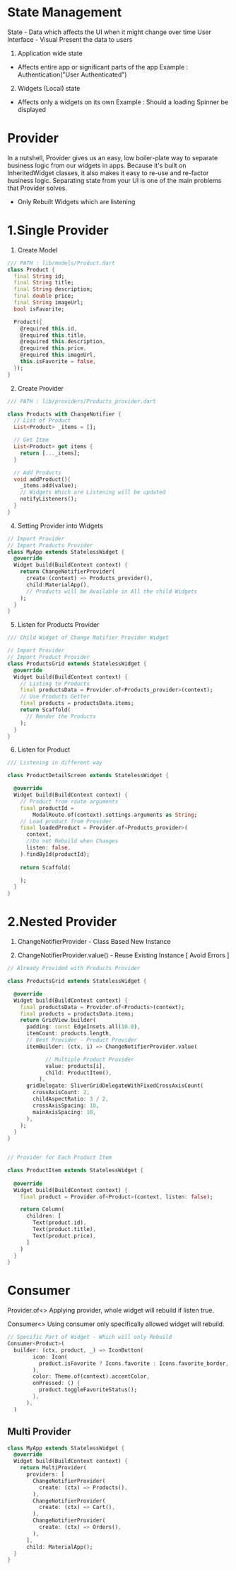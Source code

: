 # State Management

State - Data which affects the UI when it might change over time
User Interface - Visual Present the data to users

1. Application wide state
- Affects entire app or significant parts of the app
Example : Authentication("User Authenticated")

2. Widgets (Local) state
- Affects only a widgets on its own 
Example : Should a loading Spinner be displayed

# Provider

In a nutshell, Provider gives us an easy, low boiler-plate way to separate business logic from our widgets in apps. Because it's built on InheritedWidget classes, it also makes it easy to re-use and re-factor business logic. Separating state from your UI is one of the main problems that Provider solves.

- Only Rebuilt Widgets which are listening

# 1.Single Provider
1. Create Model

```dart
/// PATH : lib/models/Product.dart
class Product {
  final String id;
  final String title;
  final String description;
  final double price;
  final String imageUrl;
  bool isFavorite;

  Product({
    @required this.id,
    @required this.title,
    @required this.description,
    @required this.price,
    @required this.imageUrl,
    this.isFavorite = false,
  });
}
```


2. Create Provider
```dart
/// PATH : lib/providers/Products_provider.dart

class Products with ChangeNotifier {
  // List of Product
  List<Product> _items = [];

  // Get Item
  List<Product> get items {
    return [..._items];
  }

  // Add Products
  void addProduct(){
    _items.add(value);
    // Widgets Which are Listening will be updated
    notifyListeners();
  }  
}
```

4. Setting Provider into Widgets
```dart
// Import Provider
// Import Products Provider
class MyApp extends StatelessWidget {
  @override
  Widget build(BuildContext context) {
    return ChangeNotifierProvider(
      create:(context) => Products_provider(),
      child:MaterialApp(),
      // Products will be Available in All the child Widgets
    );
  }
}

```

5. Listen for Products Provider
```dart
/// Child Widget of Change Notifier Provider Widget

// Import Provider
// Import Product Provider
class ProductsGrid extends StatelessWidget {
  @override
  Widget build(BuildContext context) {
    // Listing to Products
    final productsData = Provider.of<Products_provider>(context);
    // Use Products Getter 
    final products = productsData.items;
    return Scaffold(
      // Render the Products
    );
  }
}

```

6. Listen for Product 

```dart
/// Listening in different way

class ProductDetailScreen extends StatelessWidget {

  @override
  Widget build(BuildContext context) {
    // Product from route arguments
    final productId =
        ModalRoute.of(context).settings.arguments as String;
    // Load product from Provider
    final loadedProduct = Provider.of<Products_provider>(
      context,
      //Do not Rebuild when Changes
      listen: false,
    ).findById(productId);
    
    return Scaffold(

    );
  }
}
```

# 2.Nested Provider

1. ChangeNotifierProvider - Class Based New Instance

2. ChangeNotifierProvider.value() - Reuse Existing Instance [ Avoid Errors ] 
```dart
// Already Provided with Products Provider

class ProductsGrid extends StatelessWidget {

  @override
  Widget build(BuildContext context) {
    final productsData = Provider.of<Products>(context);
    final products = productsData.items;
    return GridView.builder(
      padding: const EdgeInsets.all(10.0),
      itemCount: products.length,
      // Nest Provider - Product Provider
      itemBuilder: (ctx, i) => ChangeNotifierProvider.value(

            // Multiple Product Provider
            value: products[i],
            child: ProductItem(),
          ),
      gridDelegate: SliverGridDelegateWithFixedCrossAxisCount(
        crossAxisCount: 2,
        childAspectRatio: 3 / 2,
        crossAxisSpacing: 10,
        mainAxisSpacing: 10,
      ),
    );
  }
}



```

```dart
// Provider for Each Product Item 

class ProductItem extends StatelessWidget {
 
  @override
  Widget build(BuildContext context) {
    final product = Provider.of<Product>(context, listen: false);

    return Column(
      children: [
        Text(product.id),
        Text(product.title),
        Text(product.price),
      ]
    )
  }
}
```

# Consumer 
Provider.of<>
Applying provider, whole widget will rebuild if listen true.

Consumer<>
Using consumer only specifically allowed widget will rebuild.

```dart
// Specific Part of Widget - Which will only Rebuild
Consumer<Product>(
  builder: (ctx, product, _) => IconButton(
        icon: Icon(
          product.isFavorite ? Icons.favorite : Icons.favorite_border,
        ),
        color: Theme.of(context).accentColor,
        onPressed: () {
          product.toggleFavoriteStatus();
        },
      ),
  )
```
## Multi Provider

```dart
class MyApp extends StatelessWidget {
  @override
  Widget build(BuildContext context) {
    return MultiProvider(
      providers: [
        ChangeNotifierProvider(
          create: (ctx) => Products(),
        ),
        ChangeNotifierProvider(
          create: (ctx) => Cart(),
        ),
        ChangeNotifierProvider(
          create: (ctx) => Orders(),
        ),
      ],
      child: MaterialApp();
  }
}
```